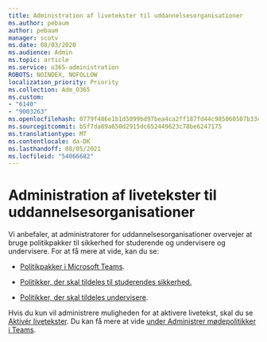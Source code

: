```yaml
---
title: Administration af livetekster til uddannelsesorganisationer
ms.author: pebaum
author: pebaum
manager: scotv
ms.date: 08/03/2020
ms.audience: Admin
ms.topic: article
ms.service: o365-administration
ROBOTS: NOINDEX, NOFOLLOW
localization_priority: Priority
ms.collection: Adm_O365
ms.custom:
- "6140"
- "9003263"
ms.openlocfilehash: 0779f486e1b1d5099bd97bea4ca2ff187fd44c985060507b33cb00a1c6c1d4c2
ms.sourcegitcommit: b5f7da89a650d2915dc652449623c78be6247175
ms.translationtype: MT
ms.contentlocale: da-DK
ms.lasthandoff: 08/05/2021
ms.locfileid: "54066682"
---
```

# <a name="managing-live-captions-for-education-organizations"></a>Administration af livetekster til uddannelsesorganisationer

Vi anbefaler, at administratorer for uddannelsesorganisationer overvejer at bruge politikpakker til sikkerhed for studerende og undervisere og undervisere. For at få mere at vide, kan du se:  

- [Politikpakker i Microsoft Teams](https://docs.microsoft.com/microsoftteams/policy-packages-edu#policy-packages-in-microsoft-teams).  
    
- [Politikker, der skal tildeles til studerendes sikkerhed.](https://docs.microsoft.com/microsoftteams/policy-packages-edu#policies-that-should-be-assigned-for-student-safety)

- [Politikker, der skal tildeles undervisere](https://docs.microsoft.com/microsoftteams/policy-packages-edu#policies-that-should-be-assigned-for-educators).

Hvis du kun vil administrere muligheden for at aktivere livetekst, skal du se [Aktivér livetekster](https://docs.microsoft.com/microsoftteams/meeting-policies-in-teams#enable-live-captions). Du kan få mere at vide [under Administrer mødepolitikker i Teams](https://docs.microsoft.com/microsoftteams/meeting-policies-in-teams).